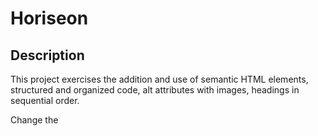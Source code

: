 # Horiseon

## Description
This project exercises the addition and use of semantic HTML elements, structured and organized code, alt attributes with images, headings in sequential order.

Change the <title> from "website" to "Horiseon"

Change the <div class: header> to <header>
    In CSS: make sure to change all ".header" selectors to "header" now that it is no longer a class selector

Change the <div> with the unordered list below the <h1> to <nav>
    In CSS: Change the "div" on lines 25, 27, and 29 to "nav"

Since the <div> element is not a semantic element, we will replace all div tags to <section> tags.

In the "content" <section>,
* Add an id before the "search-engine-optimization" class
* In the same section, add alt attributes after all the <img src=...> Write a quick description of the <image>

In the "benefits" <section>, change the <section> tag to <aside>

Change the <section class="footer"> tag to <footer>

Lastly we will go back to the top of the code and add line breaks to each main section to make our HTML code look less cramped and more organized. We will also go back and make sure that our indents are at the correct spot and that all our tags are closed with the matching opening tag

## Built with
* HTML
* CSS

## Website
https://abbyolivaa.github.io/Challenge-1-Horiseon/

## Contribution
Made with ❤️ by Abby Oliva

